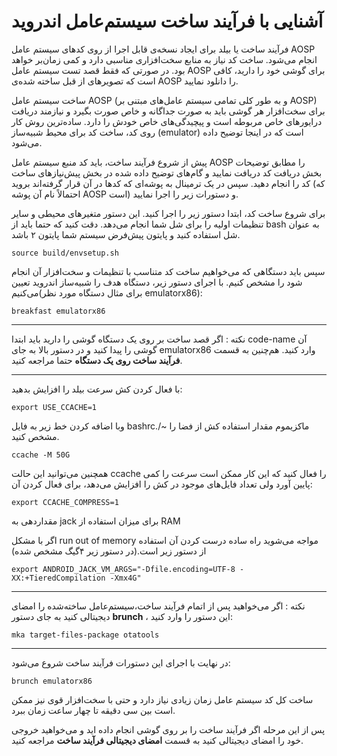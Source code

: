 # آشنایی با فرآیند ساخت سیستم‌عامل اندروید
فرآیند ساخت یا بیلد برای ایجاد نسخه‌ی قابل اجرا از روی کدهای سیستم عامل AOSP انجام می‌شود. ساخت کد نیاز به منابع سخت‌افزاری مناسبی دارد و کمی زمان‌بر خواهد بود. در صورتی که فقط قصد تست سیستم عامل AOSP برای گوشی خود را دارید، کافی است که تصویرهای از قبل ساخته شده‌ی AOSP را دانلود نمایید.

ساخت سیستم عامل AOSP (و به طور کلی تمامی سیستم عامل‌های مبتنی بر AOSP) برای سخت‌افزار هر گوشی باید به صورت جداگانه و خاص صورت بگیرد و نیازمند دریافت درایورهای خاص مربوطه است و پیچیدگی‌های خاص خودش را دارد. ساده‌ترین روش کار روی کد، ساخت کد برای محیط شبیه‌ساز (emulator) است که در اینجا توضیح داده می‌شود.

پیش از شروع فرآیند ساخت، باید کد منبع سیستم عامل AOSP را مطابق توضیحات بخش دریافت کد دریافت نمایید و گام‌های توضیح داده شده در بخش پیش‌نیازهای ساخت کد را انجام دهید. سپس در یک ترمینال به پوشه‌ای که کدها در آن قرار گرفته‌اند بروید (که احتمالاً نام آن پوشه AOSP است) و دستورات زیر را اجرا نمایید.

برای شروع ساخت کد، ابتدا دستور زیر را اجرا کنید. این دستور متغیرهای محیطی و سایر تنظیمات اولیه را برای شل شما انجام می‌دهد. دقت کنید که حتما باید از bash به عنوان شل استفاده کنید و پایتون پیش‌فرض سیستم شما پایتون ۲ باشد.



~~~ text
source build/envsetup.sh
~~~

سپس باید دستگاهی که می‌خواهیم ساخت کد متناسب با تنظیمات و سخت‌افزار آن انجام شود را مشخص کنیم. با اجرای دستور زیر، دستگاه هدف را شبیه‌ساز اندروید تعیین می‌کنیم(برای مثال دستگاه مورد نظر   emulatorx86):




~~~ text
breakfast emulatorx86
~~~
---
نکته : 
 اگر قصد ساخت بر روی یک دستگاه گوشی  را دارید باید ابتدا code-name آن گوشی را پیدا کنید و در دستور بالا به جای emulatorx86 وارد کنید.
هم‌چنین به قسمت **فرآیند ساخت روی یک دستگاه** حتما مراجعه کنید.

---
با فعال کردن کش سرعت بیلد را افزایش بدهید:
~~~ text
export USE_CCACHE=1
~~~

وبا اضافه کردن خط زیر به فایل bashrc./~ ماکزیموم مقدار استفاده کش از فضا را مشخص کنید. 


~~~ text
ccache -M 50G
~~~
همچنین می‌توانید این حالت  ccache را فعال کنید که این کار ممکن است سرعت را کمی پایین آورد ولی تعداد فایل‌های موجود در کش را افزایش می‌دهد، برای فعال کردن آن:
~~~ text
export CCACHE_COMPRESS=1
~~~


مقداردهی به jack برای میزان استفاده از RAM

اگر با مشکل run out of memory مواجه می‌شوید راه ساده درست کردن آن استفاده از دستور زیر است.(در دستور زیر ۴گیگ مشخص شده)
~~~ text
export ANDROID_JACK_VM_ARGS="-Dfile.encoding=UTF-8 -XX:+TieredCompilation -Xmx4G"

~~~


---
نکته : اگر می‌خواهید پس از اتمام فرآیند ساخت،سیستم‌عامل ساخته‌شده را امضای دیجیتالی کنید به جای دستور **brunch** ،  این دستور را وارد کنید:
‍‍‍‍
~~~text
mka target-files-package otatools
~~~
---
در نهایت با اجرای این دستورات فرآیند ساخت شروع می‌شود:

~~~ text
brunch emulatorx86
~~~

ساخت کل کد سیستم عامل زمان زیادی نیاز دارد و حتی با سخت‌افزار قوی نیز ممکن است بین سی دقیقه تا چهار ساعت زمان ببرد.

پس از این مرحله اگر فرآیند ساخت را بر روی گوشی انجام داده اید و می‌خواهید خروجی خود را امضای دیجیتالی کنید به قسمت **امضای دیجیتالی فرآیند ساخت** مراجعه کنید.
